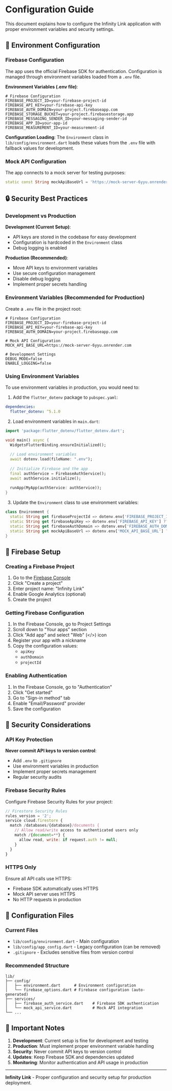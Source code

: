 # Configuration Guide

This document explains how to configure the Infinity Link application with proper environment variables and security settings.

## 🔧 Environment Configuration

### Firebase Configuration

The app uses the official Firebase SDK for authentication. Configuration is managed through environment variables loaded from a `.env` file.

**Environment Variables (.env file)**:
```env
# Firebase Configuration
FIREBASE_PROJECT_ID=your-firebase-project-id
FIREBASE_API_KEY=your-firebase-api-key
FIREBASE_AUTH_DOMAIN=your-project.firebaseapp.com
FIREBASE_STORAGE_BUCKET=your-project.firebasestorage.app
FIREBASE_MESSAGING_SENDER_ID=your-messaging-sender-id
FIREBASE_APP_ID=your-app-id
FIREBASE_MEASUREMENT_ID=your-measurement-id
```

**Configuration Loading**:
The `Environment` class in `lib/config/environment.dart` loads these values from the `.env` file with fallback values for development.

### Mock API Configuration

The app connects to a mock server for testing purposes:
```dart
static const String mockApiBaseUrl = 'https://mock-server-6yyu.onrender.com';
```

## 🔒 Security Best Practices

### Development vs Production

**Development (Current Setup)**:
- API keys are stored in the codebase for easy development
- Configuration is hardcoded in the `Environment` class
- Debug logging is enabled

**Production (Recommended)**:
- Move API keys to environment variables
- Use secure configuration management
- Disable debug logging
- Implement proper secrets handling

### Environment Variables (Recommended for Production)

Create a `.env` file in the project root:
```env
# Firebase Configuration
FIREBASE_PROJECT_ID=your-firebase-project-id
FIREBASE_API_KEY=your-firebase-api-key
FIREBASE_AUTH_DOMAIN=your-project.firebaseapp.com

# Mock API Configuration
MOCK_API_BASE_URL=https://mock-server-6yyu.onrender.com

# Development Settings
DEBUG_MODE=false
ENABLE_LOGGING=false
```

### Using Environment Variables

To use environment variables in production, you would need to:

1. Add the `flutter_dotenv` package to `pubspec.yaml`:
```yaml
dependencies:
  flutter_dotenv: ^5.1.0
```

2. Load environment variables in `main.dart`:
```dart
import 'package:flutter_dotenv/flutter_dotenv.dart';

void main() async {
  WidgetsFlutterBinding.ensureInitialized();
  
  // Load environment variables
  await dotenv.load(fileName: ".env");
  
  // Initialize Firebase and the app
  final authService = FirebaseAuthService();
  await authService.initialize();
  
  runApp(MyApp(authService: authService));
}
```

3. Update the `Environment` class to use environment variables:
```dart
class Environment {
  static String get firebaseProjectId => dotenv.env['FIREBASE_PROJECT_ID'] ?? '';
  static String get firebaseApiKey => dotenv.env['FIREBASE_API_KEY'] ?? '';
  static String get firebaseAuthDomain => dotenv.env['FIREBASE_AUTH_DOMAIN'] ?? '';
  static String get mockApiBaseUrl => dotenv.env['MOCK_API_BASE_URL'] ?? '';
}
```

## 🚀 Firebase Setup

### Creating a Firebase Project

1. Go to the [Firebase Console](https://console.firebase.google.com/)
2. Click "Create a project"
3. Enter project name: "Infinity Link"
4. Enable Google Analytics (optional)
5. Create the project

### Getting Firebase Configuration

1. In the Firebase Console, go to Project Settings
2. Scroll down to "Your apps" section
3. Click "Add app" and select "Web" (</>) icon
4. Register your app with a nickname
5. Copy the configuration values:
   - `apiKey`
   - `authDomain`
   - `projectId`

### Enabling Authentication

1. In the Firebase Console, go to "Authentication"
2. Click "Get started"
3. Go to "Sign-in method" tab
4. Enable "Email/Password" provider
5. Save the configuration

## 🔐 Security Considerations

### API Key Protection

**Never commit API keys to version control**:
- Add `.env` to `.gitignore`
- Use environment variables in production
- Implement proper secrets management
- Regular security audits

### Firebase Security Rules

Configure Firebase Security Rules for your project:
```javascript
// Firestore Security Rules
rules_version = '2';
service cloud.firestore {
  match /databases/{database}/documents {
    // Allow read/write access to authenticated users only
    match /{document=**} {
      allow read, write: if request.auth != null;
    }
  }
}
```

### HTTPS Only

Ensure all API calls use HTTPS:
- Firebase SDK automatically uses HTTPS
- Mock API server uses HTTPS
- No HTTP requests in production

## 📝 Configuration Files

### Current Files

- `lib/config/environment.dart` - Main configuration
- `lib/config/app_config.dart` - Legacy configuration (can be removed)
- `.gitignore` - Excludes sensitive files from version control

### Recommended Structure

```
lib/
├── config/
│   ├── environment.dart      # Environment configuration
│   └── firebase_options.dart # Firebase configuration (auto-generated)
├── services/
│   ├── firebase_auth_service.dart    # Firebase SDK authentication
│   └── mock_api_service.dart         # Mock API integration
└── ...
```

## 🚨 Important Notes

1. **Development**: Current setup is fine for development and testing
2. **Production**: Must implement proper environment variable handling
3. **Security**: Never commit API keys to version control
4. **Updates**: Keep Firebase SDK and dependencies updated
5. **Monitoring**: Monitor authentication and API usage in production

---

**Infinity Link** - Proper configuration and security setup for production deployment.
